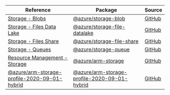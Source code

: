 | Reference | Package | Source |
|---|---|---|
|[Storage - Blobs](storage-blob-readme.md)|[@azure/storage-blob](https://www.npmjs.com/package/@azure/storage-blob)|[GitHub](https://github.com/Azure/azure-sdk-for-js/blob/main/sdk/storage/storage-blob)|
|[Storage - Files Data Lake](storage-file-datalake-readme.md)|[@azure/storage-file-datalake](https://www.npmjs.com/package/@azure/storage-file-datalake)|[GitHub](https://github.com/Azure/azure-sdk-for-js/blob/main/sdk/storage/storage-file-datalake)|
|[Storage - Files Share](storage-file-share-readme.md)|[@azure/storage-file-share](https://www.npmjs.com/package/@azure/storage-file-share)|[GitHub](https://github.com/Azure/azure-sdk-for-js/blob/main/sdk/storage/storage-file-share)|
|[Storage - Queues](storage-queue-readme.md)|[@azure/storage-queue](https://www.npmjs.com/package/@azure/storage-queue)|[GitHub](https://github.com/Azure/azure-sdk-for-js/blob/main/sdk/storage/storage-queue)|
|[Resource Management - Storage](arm-storage-readme.md)|[@azure/arm-storage](https://www.npmjs.com/package/@azure/arm-storage)|[GitHub](https://github.com/Azure/azure-sdk-for-js/blob/main/sdk/storage/arm-storage)|
|[@azure/arm-storage-profile-2020-09-01-hybrid](arm-storage-profile-2020-09-01-hybrid-readme.md)|[@azure/arm-storage-profile-2020-09-01-hybrid](https://www.npmjs.com/package/@azure/arm-storage-profile-2020-09-01-hybrid)|[GitHub](https://github.com/Azure/azure-sdk-for-js/blob/main/sdk/storage/arm-storage-profile-2020-09-01-hybrid)|
